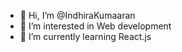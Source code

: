 - 👋 Hi, I’m @IndhiraKumaaran
- 👀 I’m interested in Web development 
- 🌱 I’m currently learning  React.js

  

<!---
IndhiraKumaaran/IndhiraKumaaran is a ✨ special ✨ repository because its `README.md` (this file) appears on your GitHub profile.
You can click the Preview link to take a look at your changes.
--->

